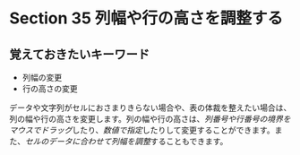 # Section 35 列幅や行の高さを調整する

## 覚えておきたいキーワード
- 列幅の変更
- 行の高さの変更

データや文字列がセルにおさまりきらない場合や、表の体裁を整えたい場合は、列の幅や行の高さを変更します。列の幅や行の高さは、<em>列番号や行番号の境界をマウスでドラッグ</em>したり、<em>数値で指定</em>したりして変更することができます。また、<em>セルのデータに合わせて列幅を調整</em>することもできます。
